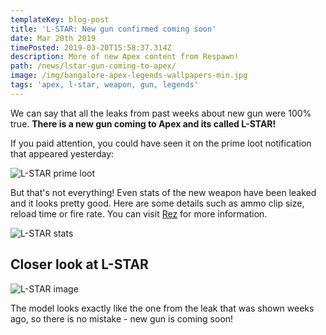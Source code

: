 ```yaml
---
templateKey: blog-post
title: 'L-STAR: New gun confirmed coming soon'
date: Mar 20th 2019
timePosted: 2019-03-20T15:58:37.314Z
description: More of new Apex content from Respawn!
path: /news/lstar-gun-coming-to-apex/
image: /img/bangalore-apex-legends-wallpapers-min.jpg
tags: 'apex, l-star, weapon, gun, legends'
---
```

We can say that all the leaks from past weeks about new gun were 100% true. **There is a new gun coming to Apex and its called L-STAR!**

If you paid attention, you could have seen it on the prime loot notification that appeared yesterday:

![L-STAR prime loot](/img/rrr.jpg)

But that's not everything! Even stats of the new weapon have been leaked and it looks pretty good. Here are some details such as ammo clip size, reload time or fire rate. You can visit <a href='https://rez.gg/apex/weapon/mp_weapon_lstar'>Rez</a> for more information.

![L-STAR stats](/img/screenshot_2019-03-20-l-star-emg-weapons-apex-legends-at-rez-gg.png)

## Closer look at L-STAR

![L-STAR image](/img/l-star-gun.jpg)

The model looks exactly like the one from the leak that was shown weeks ago, so there is no mistake - new gun is coming soon!
